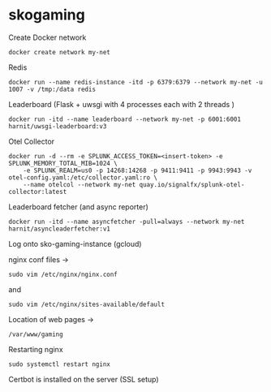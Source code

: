 # skogaming


Create Docker network

```
docker create network my-net
```


Redis

```
docker run --name redis-instance -itd -p 6379:6379 --network my-net -u 1007 -v /tmp:/data redis
```


Leaderboard (Flask + uwsgi with 4 processes each with 2 threads )

```
docker run -itd --name leaderboard --network my-net -p 6001:6001 harnit/uwsgi-leaderboard:v3
```


Otel Collector

```
docker run -d --rm -e SPLUNK_ACCESS_TOKEN=<insert-token> -e SPLUNK_MEMORY_TOTAL_MIB=1024 \
    -e SPLUNK_REALM=us0 -p 14268:14268 -p 9411:9411 -p 9943:9943 -v otel-config.yaml:/etc/collector.yaml:ro \
    --name otelcol --network my-net quay.io/signalfx/splunk-otel-collector:latest
```


Leaderboard fetcher (and async reporter)

```
docker run -itd --name asyncfetcher -pull=always --network my-net harnit/asyncleaderfetcher:v1
```



Log onto sko-gaming-instance (gcloud)


nginx conf files ->

```
sudo vim /etc/nginx/nginx.conf
```
 
and  

```
sudo vim /etc/nginx/sites-available/default
```

Location of web pages ->

```
/var/www/gaming
```


Restarting nginx

```
sudo systemctl restart nginx
```


Certbot is installed on the server (SSL setup)
